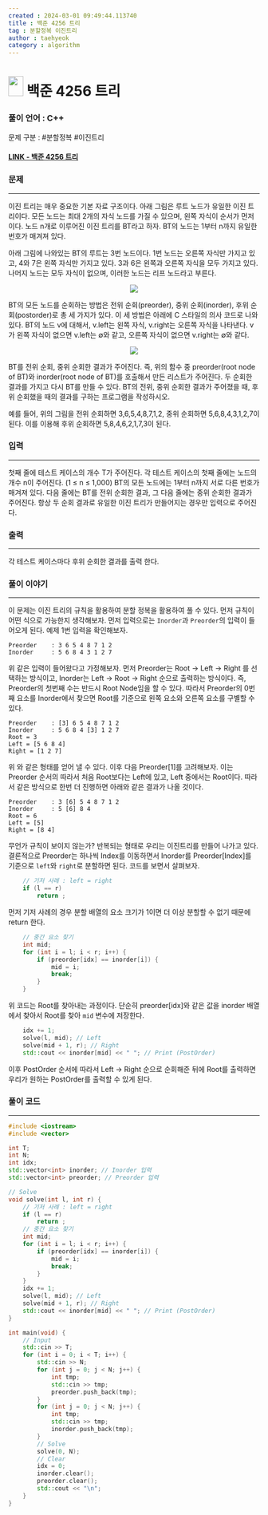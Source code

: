 ```yaml
---
created : 2024-03-01 09:49:44.113740
title : 백준 4256 트리
tag : 분할정복 이진트리
author : taehyeok
category : algorithm
---
```

# <img src="https://d2gd6pc034wcta.cloudfront.net/tier/14.svg" width="30" height="40"> 백준 4256 트리


### 풀이 언어 : C++

문제 구분 : #분할정복 #이진트리
#### [LINK - 백준 4256 트리](https://www.acmicpc.net/problem/4256)

### 문제

<hr>


이진 트리는 매우 중요한 기본 자료 구조이다. 아래 그림은 루트 노드가 유일한 이진 트리이다. 모든 노드는 최대 2개의 자식 노드를 가질 수 있으며, 왼쪽 자식이 순서가 먼저이다. 노드 n개로 이루어진 이진 트리를 BT라고 하자. BT의 노드는 1부터 n까지 유일한 번호가 매겨져 있다.

아래 그림에 나와있는 BT의 루트는 3번 노드이다. 1번 노드는 오른쪽 자식만 가지고 있고, 4와 7은 왼쪽 자식만 가지고 있다. 3과 6은 왼쪽과 오른쪽 자식을 모두 가지고 있다. 나머지 노드는 모두 자식이 없으며, 이러한 노드는 리프 노드라고 부른다.

<center> <img src="https://www.acmicpc.net/upload/images/tree(2).png"> </center>

BT의 모든 노드를 순회하는 방법은 전위 순회(preorder), 중위 순회(inorder), 후위 순회(postorder)로 총 세 가지가 있다. 이 세 방법은 아래에 C 스타일의 의사 코드로 나와 있다. BT의 노드 v에 대해서, v.left는 왼쪽 자식, v.right는 오른쪽 자식을 나타낸다. v가 왼쪽 자식이 없으면 v.left는 ∅와 같고, 오른쪽 자식이 없으면 v.right는 ∅와 같다.

<center> <img src="https://www.acmicpc.net/upload/images/treeorder.png"> </center>

BT를 전위 순회, 중위 순회한 결과가 주어진다. 즉, 위의 함수 중 preorder(root node of BT)와 inorder(root node of BT)를 호출해서 만든 리스트가 주어진다. 두 순회한 결과를 가지고 다시 BT를 만들 수 있다. BT의 전위, 중위 순회한 결과가 주어졌을 때, 후위 순회했을 때의 결과를 구하는 프로그램을 작성하시오.

예를 들어, 위의 그림을 전위 순회하면 3,6,5,4,8,7,1,2, 중위 순회하면 5,6,8,4,3,1,2,7이 된다. 이를 이용해 후위 순회하면 5,8,4,6,2,1,7,3이 된다.

### 입력

<hr>


첫째 줄에 테스트 케이스의 개수 T가 주어진다. 각 테스트 케이스의 첫째 줄에는 노드의 개수 n이 주어진다. (1 ≤ n ≤ 1,000) BT의 모든 노드에는 1부터 n까지 서로 다른 번호가 매겨져 있다. 다음 줄에는 BT를 전위 순회한 결과, 그 다음 줄에는 중위 순회한 결과가 주어진다. 항상 두 순회 결과로 유일한 이진 트리가 만들어지는 경우만 입력으로 주어진다.
### 출력

<hr>


각 테스트 케이스마다 후위 순회한 결과를 출력 한다.
### 풀이 이야기

<hr>


이 문제는 이진 트리의 규칙을 활용하여 분할 정복을 활용하여 풀 수 있다. 먼저 규칙이 어떤 식으로 가능한지 생각해보자. 먼저 입력으로는 `Inorder`과 `Preorder`의 입력이 들어오게 된다. 예제 1번 입력을 확인해보자.

```
Preorder    : 3 6 5 4 8 7 1 2
Inorder     : 5 6 8 4 3 1 2 7
```
위 같은 입력이 들어왔다고 가정해보자. 먼저 Preorder는 Root -> Left -> Right 를 선택하는 방식이고, Inorder는 Left -> Root -> Right 순으로 출력하는 방식이다. 즉, Preorder의 첫번째 수는 반드시 Root Node임을 할 수 있다. 따라서 Preorder의 0번째 요소를 Inorder에서 찾으면 Root를 기준으로 왼쪽 요소와 오른쪽 요소를 구별할 수 있다.
```
Preorder    : [3] 6 5 4 8 7 1 2
Inorder     : 5 6 8 4 [3] 1 2 7
Root = 3
Left = [5 6 8 4]
Right = [1 2 7]
```
위 와 같은 형태를 얻어 낼 수 있다. 이후 다음 Preorder[1]를 고려해보자. 이는 Preorder 순서의 따라서 처음 Root보다는 Left에 있고, Left 중에서는 Root이다. 따라서 같은 방식으로 한번 더 진행하면 아래와 같은 결과가 나올 것이다.
```
Preorder    : 3 [6] 5 4 8 7 1 2
Inorder     : 5 [6] 8 4 
Root = 6
Left = [5]
Right = [8 4]
```
무언가 규칙이 보이지 않는가? 반복되는 형태로 우리는 이진트리를 만들어 나가고 있다. 결론적으로 Preorder는 하나씩 Index를 이동하면서 Inorder를 Preorder[Index]를 기준으로 `left`와 `right`로 분할하면 된다. 코드를 보면서 살펴보자.

```c++
    // 기저 사례 : left = right
    if (l == r)
        return ;
```
먼저 기저 사례의 경우 분할 배열의 요소 크기가 1이면 더 이상 분할할 수 없기 때문에 return 한다.
```c++
    // 중간 요소 찾기
    int mid;
    for (int i = l; i < r; i++) {
        if (preorder[idx] == inorder[i]) {
            mid = i;
            break;
        }
    }
```
위 코드는 Root를 찾아내는 과정이다. 단순히 preorder[idx]와 같은 값을 inorder 배열에서 찾아서 Root를 찾아 `mid` 변수에 저장한다.
``` c++
    idx += 1;
    solve(l, mid); // Left
    solve(mid + 1, r); // Right
    std::cout << inorder[mid] << " "; // Print (PostOrder)
```
이후 PostOrder 순서에 따라서 Left -> Right 순으로 순회해준 뒤에 Root를 출력하면 우리가 원하는 PostOrder를 출력할 수 있게 된다.

### 풀이 코드

<hr>


``` c++
#include <iostream>
#include <vector>

int T;
int N;
int idx;
std::vector<int> inorder; // Inorder 입력
std::vector<int> preorder; // Preorder 입력

// Solve
void solve(int l, int r) {
    // 기저 사례 : left = right
    if (l == r)
        return ;
    // 중간 요소 찾기
    int mid;
    for (int i = l; i < r; i++) {
        if (preorder[idx] == inorder[i]) {
            mid = i;
            break;
        }
    }
    idx += 1;
    solve(l, mid); // Left
    solve(mid + 1, r); // Right
    std::cout << inorder[mid] << " "; // Print (PostOrder)
}

int main(void) {
    // Input
    std::cin >> T;
    for (int i = 0; i < T; i++) {
        std::cin >> N;
        for (int j = 0; j < N; j++) {
            int tmp;
            std::cin >> tmp;
            preorder.push_back(tmp);
        }
        for (int j = 0; j < N; j++) {
            int tmp;
            std::cin >> tmp;
            inorder.push_back(tmp);
        }
        // Solve
        solve(0, N);
        // Clear
        idx = 0;
        inorder.clear();
        preorder.clear();
        std::cout << "\n";
    }
}
```
